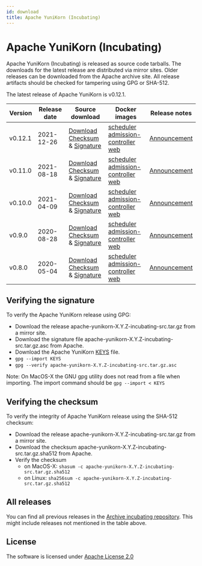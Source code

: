 ```yaml
---
id: download
title: Apache YuniKorn (Incubating)
---
```


<!--
Licensed to the Apache Software Foundation (ASF) under one
or more contributor license agreements.  See the NOTICE file
distributed with this work for additional information
regarding copyright ownership.  The ASF licenses this file
to you under the Apache License, Version 2.0 (the
"License"); you may not use this file except in compliance
with the License.  You may obtain a copy of the License at

  http://www.apache.org/licenses/LICENSE-2.0

Unless required by applicable law or agreed to in writing,
software distributed under the License is distributed on an
"AS IS" BASIS, WITHOUT WARRANTIES OR CONDITIONS OF ANY
KIND, either express or implied.  See the License for the
specific language governing permissions and limitations
under the License.
-->

# Apache YuniKorn (Incubating)

Apache YuniKorn (Incubating) is released as source code tarballs.
The downloads for the latest release are distributed via mirror sites.
Older releases can be downloaded from the Apache archive site.
All release artifacts should be checked for tampering using GPG or SHA-512.

The latest release of Apache YuniKorn is v0.12.1.

| Version | Release date | Source download                                                                                                                                                                                                                                                                                                                                                                                         | Docker images  | Release notes                            |
|---------|--------------|---------------------------------------------------------------------------------------------------------------------------------------------------------------------------------------------------------------------------------------------------------------------------------------------------------------------------------------------------------------------------------------------------------| ----  |------------------------------------------|
| v0.12.1 | 2021-12-26   | [Download](https://www.apache.org/dyn/closer.lua/incubator/yunikorn/0.12.1/apache-yunikorn-0.12.1-incubating-src.tar.gz) <br />[Checksum](https://downloads.apache.org/incubator/yunikorn/0.12.1/apache-yunikorn-0.12.1-incubating-src.tar.gz.sha512) & [Signature](https://downloads.apache.org/incubator/yunikorn/0.12.1/apache-yunikorn-0.12.1-incubating-src.tar.gz.asc)                            | [scheduler](https://hub.docker.com/layers/apache/yunikorn/scheduler-0.12.1/images/sha256-dc134a270b71506b665bcd37f4d7062d6aea3ee467cb2aff5df3030db96e40ef) <br />[admission-controller](https://hub.docker.com/layers/apache/yunikorn/admission-0.12.1/images/sha256-3d3e83a7d7544e40bcef34e853eba6cff2f45fe671a732687071643583f15b5e)<br />[web](https://hub.docker.com/layers/apache/yunikorn/web-0.12.1/images/sha256-daa6f39e21a2ec73e7cffe649705f48ae7abd05a672da55ba810c4bd4d0509db) | [Announcement](/release-announce/0.12.1) |
| v0.11.0 | 2021-08-18   | [Download](https://archive.apache.org/dist/incubator/yunikorn/0.11.0/apache-yunikorn-0.11.0-incubating-src.tar.gz) <br />[Checksum](https://archive.apache.org/dist/incubator/yunikorn/0.11.0/apache-yunikorn-0.11.0-incubating-src.tar.gz.sha512) & [Signature](https://archive.apache.org/dist/incubator/yunikorn/0.11.0/apache-yunikorn-0.11.0-incubating-src.tar.gz.asc)                            | [scheduler](https://hub.docker.com/layers/apache/yunikorn/scheduler-0.11.0/images/sha256-7d156e4df2cb1a99d6f3cf5bfd15ae42c7c195f66411b83a720b375194209d20) <br />[admission-controller](https://hub.docker.com/layers/apache/yunikorn/admission-0.11.0/images/sha256-2b1cee3e79a0f08c835ed264c537b14eb0527d7196dcbbf613296f034c8c2a70)<br />[web](https://hub.docker.com/layers/apache/yunikorn/web-0.11.0/images/sha256-e07a8465fefb4f51ab989b7be4db824b51fc4b925fb400c09fad87d0b0729246) | [Announcement](/release-announce/0.11.0) |
| v0.10.0 | 2021-04-09   | [Download](https://archive.apache.org/dist/incubator/yunikorn/0.10.0/apache-yunikorn-0.10.0-incubating-src.tar.gz) <br />[Checksum](https://archive.apache.org/dist/incubator/yunikorn/0.10.0/apache-yunikorn-0.10.0-incubating-src.tar.gz.sha512) & [Signature](https://archive.apache.org/dist/incubator/yunikorn/0.10.0/apache-yunikorn-0.10.0-incubating-src.tar.gz.asc)                            | [scheduler](https://hub.docker.com/layers/apache/yunikorn/scheduler-0.10.0/images/sha256-e8f44044876fb15e254a081ee43c9dd4c899069670ea1aa7b5021b86c0b1dcd1) <br />[admission-controller](https://hub.docker.com/layers/apache/yunikorn/admission-0.10.0/images/sha256-3cf0d833f09d3bc6a5af73b51316a532d91162fecd59c60ec35dd1c894eefa73) <br />[web](https://hub.docker.com/layers/apache/yunikorn/web-0.10.0/images/sha256-e0a8c3b44c4dbecacf403e5ff89ce3ddeb9b57fd68b58961173c3d1b9f95896e) | [Announcement](/release-announce/0.10.0) |
| v0.9.0  | 2020-08-28   | [Download](https://archive.apache.org/dist/incubator/yunikorn/0.9.0/apache-yunikorn-0.9.0-incubating-src.tar.gz) <br />[Checksum](https://archive.apache.org/dist/incubator/yunikorn/0.9.0/apache-yunikorn-0.9.0-incubating-src.tar.gz.sha512) & [Signature](https://archive.apache.org/dist/incubator/yunikorn/0.9.0/apache-yunikorn-0.9.0-incubating-src.tar.gz.asc)                                  | [scheduler](https://hub.docker.com/layers/apache/yunikorn/scheduler-0.9.0/images/sha256-2835a6a0988c44e7802c2e4cfa6a7c446e1188abd4d058b0d9fe370d4ec4419b) <br />[admission-controller](https://hub.docker.com/layers/apache/yunikorn/admission-0.9.0/images/sha256-ee56a910698d1c49bc57646472ea39f0fc1a99ad96a77bec391fe0151d417d34) <br />[web](https://hub.docker.com/layers/apache/yunikorn/web-0.9.0/images/sha256-db8432986475dc9f569ecbc0da72b4c6bdcecc89877240c0a6cec9af2f59ae46) | [Announcement](/release-announce/0.9.0)  |
| v0.8.0  | 2020-05-04   | [Download](https://archive.apache.org/dist/incubator/yunikorn/0.8.0-incubating/apache-yunikorn-0.8.0-incubating-src.tar.gz) <br />[Checksum](https://archive.apache.org/dist/incubator/yunikorn/0.8.0-incubating/apache-yunikorn-0.8.0-incubating-src.tar.gz.sha512) & [Signature](https://archive.apache.org/dist/incubator/yunikorn/0.8.0-incubating/apache-yunikorn-0.8.0-incubating-src.tar.gz.asc) | [scheduler](https://hub.docker.com/layers/apache/yunikorn/scheduler-0.8.0/images/sha256-0b35f9bb767f06af7f84f58799401ba7de7b8991f3c9724f40f733bc517193df) <br />[admission-controller](https://hub.docker.com/layers/apache/yunikorn/admission-0.8.0/images/sha256-700e9bf7bc5597ab144be9f29b489fb82d7e012ee46d34bbc26cfb91bf364124) <br />[web](https://hub.docker.com/layers/apache/yunikorn/web-0.8.0/images/sha256-83faa83ec9d1c90b40ca5bee9977c31fba31ba34f3ae9c785d994adbb545a273) | [Announcement](/release-announce/0.8.0)  |

## Verifying the signature

To verify the Apache YuniKorn release using GPG:

- Download the release apache-yunikorn-X.Y.Z-incubating-src.tar.gz from a mirror site.
- Download the signature file apache-yunikorn-X.Y.Z-incubating-src.tar.gz.asc from Apache.
- Download the Apache YuniKorn [KEYS](https://downloads.apache.org/incubator/yunikorn/KEYS) file.
- `gpg --import KEYS`
- `gpg --verify apache-yunikorn-X.Y.Z-incubating-src.tar.gz.asc`

Note: On MacOS-X the GNU gpg utility does not read from a file when importing.
The import command should be `gpg --import < KEYS`   

## Verifying the checksum

To verify the integrity of Apache YuniKorn release using the SHA-512 checksum:

- Download the release apache-yunikorn-X.Y.Z-incubating-src.tar.gz from a mirror site.
- Download the checksum apache-yunikorn-X.Y.Z-incubating-src.tar.gz.sha512 from Apache.
- Verify the checksum
  - on MacOS-X: `shasum -c apache-yunikorn-X.Y.Z-incubating-src.tar.gz.sha512`
  - on Linux: `sha256sum -c apache-yunikorn-X.Y.Z-incubating-src.tar.gz.sha512`

## All releases

You can find all previous releases in the [Archive incubating repository](https://archive.apache.org/dist/incubator/yunikorn/).
This might include releases not mentioned in the table above.

## License

The software is licensed under [Apache License 2.0](https://www.apache.org/licenses/LICENSE-2.0)
